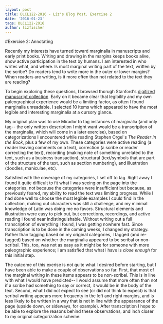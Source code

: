 ```yaml
---
layout: post
title: DLCL122-2016 - Liz's Blog Post, Exercise 2
date: '2016-01-23'
tags: DLCL122-2016
author: lizfischer
---
```


#Exercise 2: Annotating

Recently my interests have turned toward marginalia in manuscripts and early print books. Writing and drawing in the margins keeps books alive, show active participation in the text by humans. I am interested in who writes what, and where. Is most marginal writing part of the text, written by the scribe? Do readers tend to write more in the outer or lower margins? When readers are writing, is it more often than not related to the text they are reading?

To begin exploring these questions, I browsed thorugh Stanford's [digitized manuscript collection](https://exhibits.stanford.edu/mss/browse/browse-all). Early on it became clear that legibility and my own paleographical experience would be a limiting factor, as often I found marginalia unreadable. I selected 10 items which appeared to have the most legible and interesting marginalia at a cursory glance.

My original plan was to use Mirador to tag instances of marginalia (and only tag-- the only written description I might want would be a transcription of the marginalia, which will come in a later exercise), based on categorizations I encountered while reading Stephen Orgel's *The Reader in the Book*, plus a few of my own. These categories were active reading (a reader leaving comments on a text), correction (a scribe or reader correcting the text), recording (making note of something unrelated to the text, such as a business transaction), structural (text/symbols that are part of the structure of the text, such as section numbering), and illustration (doodles, maniculae, etc). 

Satisfied with the coverage of my categories, I set off to tag. Right away I found it quite difficult to fit what I was seeing on the page into the categories, not because the categories were insufficient but because, as previously feared, my ability to read the text was limiting progress. While I had done well to choose the most legible examples I could find in the collection, making out characters was still a challenge, and my minimal knowledge of Latin was doing me no favors. Structural elements and illustration were easy to pick out, but corrections, recordings, and active reading I found near indistinguishable. Without writing out a full transcription of everything I found, I was getting nowhere fast. Since transcription is to be done in the coming weeks, I changed my strategy. Rather than tagging based on my original categories, I tagged (and re-tagged) based on whether the marginalia appeared to be scribal or non-scribal. This, too, was not as easy as it might be for someone with more paleographic experience; I am satisfied that what I have is *close enough* for this initial step.

The outcome of this exerise is not quite what I desired before starting, but I have been able to make a couple of observations so far. First, that most of the marginal writing in these items appears to be non-scribal. This is in line with what I would have predicted-- I would assume that more often than not if a scribe had something to say or correct, it would be in the body of the text. Second, what I did not expect to see (or did not think to expect) is that scribal writing appears more frequenty in the left and right margins, and is less likely to be written in a way that is not in line with the appearance of the page (upside down, or sideways, for example). After transcription I hope to be able to explore the reasons behind these observations, and inch closer to my original categorization scheme.
